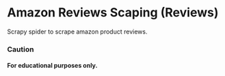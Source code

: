 # Amazon Reviews Scaping (Reviews)
Scrapy spider to scrape amazon product reviews.

### Caution
#### For educational purposes only.
